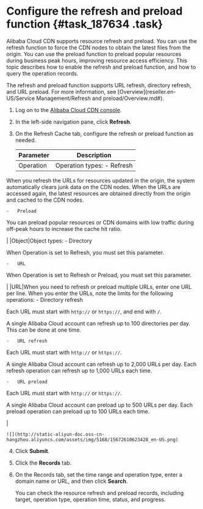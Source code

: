 # Configure the refresh and preload function {#task_187634 .task}

Alibaba Cloud CDN supports resource refresh and preload. You can use the refresh function to force the CDN nodes to obtain the latest files from the origin. You can use the preload function to preload popular resources during business peak hours, improving resource access efficiency. This topic describes how to enable the refresh and preload function, and how to query the operation records.

The refresh and preload function supports URL refresh, directory refresh, and URL preload. For more information, see [Overview](reseller.en-US/Service Management/Refresh and preload/Overview.md#).

1.  Log on to the [Alibaba Cloud CDN console](https://partners-intl.aliyun.com/login-required#cdn).
2.  In the left-side navigation pane, click **Refresh**.
3.  On the Refresh Cache tab, configure the refresh or preload function as needed. 

    |Parameter|Description|
    |---------|-----------|
    |Operation|Operation types:     -   Refresh

When you refresh the URLs for resources updated in the origin, the system automatically clears junk data on the CDN nodes. When the URLs are accessed again, the latest resources are obtained directly from the origin and cached to the CDN nodes.

    -   Preload

You can preload popular resources or CDN domains with low traffic during off-peak hours to increase the cache hit ratio.

 |
    |Object|Object types:     -   Directory

When Operation is set to Refresh, you must set this parameter.

    -   URL

When Operation is set to Refresh or Preload, you must set this parameter.

 |
    |URL|When you need to refresh or preload multiple URLs, enter one URL per line. When you enter the URLs, note the limits for the following operations:     -   Directory refresh

Each URL must start with `http://` or `https://`, and end with `/`.

A single Alibaba Cloud account can refresh up to 100 directories per day. This can be done at one time.

    -   URL refresh

Each URL must start with `http://` or `https://`.

A single Alibaba Cloud account can refresh up to 2,000 URLs per day. Each refresh operation can refresh up to 1,000 URLs each time.

    -   URL preload

Each URL must start with `http://` or `https://`.

A single Alibaba Cloud account can preload up to 500 URLs per day. Each preload operation can preload up to 100 URLs each time.

 |

    ![](http://static-aliyun-doc.oss-cn-hangzhou.aliyuncs.com/assets/img/5168/15672610623428_en-US.png)

4.  Click **Submit**.
5.  Click the **Records** tab.
6.  On the Records tab, set the time range and operation type, enter a domain name or URL, and then click **Search**. 

    You can check the resource refresh and preload records, including target, operation type, operation time, status, and progress.


